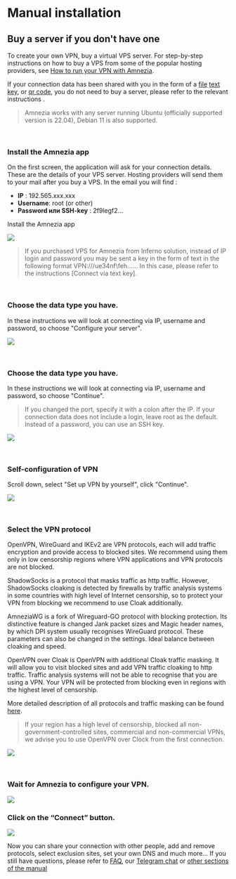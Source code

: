 # Manual installation
## Buy a server if you don't have one

To create your own VPN, buy a virtual VPS server. For step-by-step instructions on how to buy a VPS from some of the popular hosting providers, see [How to run your VPN with Amnezia].  

If your connection data has been shared with you in the form of a [file] [text key], or [qr code], you do not need to buy a server, please refer to the relevant instructions .

> Amnezia works with any server running Ubuntu (officially supported version is 22.04), Debian 11 is also supported.


&nbsp;

### Install the Amnezia app

On the first screen, the application will ask for your connection details.  These are the details of your VPS server. Hosting providers will send them to your mail after you buy a VPS.  In the email you will find :

- **IP** : 192.565.ххx.xxx
- **Username**: root  (or other)
- **Password или SSH-key** : 2f9legf2...

Install the Amnezia app


![](https://raw.githubusercontent.com/amnezia-vpn/amnezia.org-content/master/docs/en/instructions/02_manual-install/img/mi_en_1.png)

> If you purchased VPS for Amnezia from Inferno solution, instead of IP login and password you may be sent a key in the form of text in the following format VPN:///ue34nf\feh......
In this case, please refer to the instructions [Connect via text key].



&nbsp;

### Choose the data type you have.

In these instructions we will look at connecting via IP, username and password, so choose "Configure your server".

![](https://raw.githubusercontent.com/amnezia-vpn/amnezia.org-content/master/docs/en/instructions/02_manual-install/img/mi_en_2.png)

&nbsp;

### Choose the data type you have.

In these instructions we will look at connecting via IP, username and password, so choose "Continue".

> If you changed the port, specify it with a colon after the IP. 
> If your connection data does not include a login, leave root as the default. 
> Instead of a password, you can use an SSH key.


![](https://raw.githubusercontent.com/amnezia-vpn/amnezia.org-content/master/docs/en/instructions/02_manual-install/img/mi_en_3.png)

&nbsp;

### Self-configuration of VPN

Scroll down, select "Set up VPN by yourself", click "Continue".

![](https://raw.githubusercontent.com/amnezia-vpn/amnezia.org-content/master/docs/en/instructions/02_manual-install/img/mi_en_4.png)

&nbsp;

### Select the VPN protocol

OpenVPN, WireGuard and IKEv2 are VPN protocols, each will add traffic encryption and provide access to blocked sites.  We recommend using them only in low censorship regions where VPN applications and VPN protocols are not blocked.  

ShadowSocks is a protocol that masks traffic as http traffic.  However, ShadowSocks cloaking is detected by firewalls by traffic analysis systems in some countries with high level of Internet censorship, so to protect your VPN from blocking we recommend to use Cloak additionally.

AmneziaWG is a fork of Wireguard-GO protocol with blocking protection. Its distinctive feature is changed Jank packet sizes and Magic header names, by which DPI system usually recognises WireGuard protocol. These parameters can also be changed in the settings. Ideal balance between cloaking and speed.    

OpenVPN over Cloak is OpenVPN with additional Cloak traffic masking. It will allow you to visit blocked sites and add VPN traffic cloaking to http traffic. Traffic analysis systems will not be able to recognise that you are using a VPN. Your VPN will be protected from blocking even in regions with the highest level of censorship.

More detailed description of all protocols and traffic masking can be found [here].

> If your region has a high level of censorship, blocked all non-government-controlled sites, commercial and non-commercial VPNs, we advise you to use OpenVPN over Clock from the first connection.

![](https://raw.githubusercontent.com/amnezia-vpn/amnezia.org-content/master/docs/en/instructions/02_manual-install/img/mi_en_5.png)

&nbsp;

### Wait for Amnezia to configure your VPN.

![](https://raw.githubusercontent.com/amnezia-vpn/amnezia.org-content/master/docs/en/instructions/02_manual-install/img/mi_en_6.png)

### Click on the **“Connect”** button.


![](https://raw.githubusercontent.com/amnezia-vpn/amnezia.org-content/master/docs/en/instructions/02_manual-install/img/mi_en_7.png)


Now you can share your connection with other people, add and remove protocols, select exclusion sites, set your own DNS and much more... 
If you still have questions, please refer to [FAQ], our [Telegram chat] or [other sections of the manual]

[amnezia-site-ext-link]: https://amnezia-web-nx1r.vercel.app
[about-int-link]: /about
[How to run your VPN with Amnezia]: ../instructions/0_starter-guide
[here]: ../instructions/09_about_protocols
[FAQ]: ../faq
[Telegram chat]: https://t.me/amnezia_vpn_en
[other sections of the manual]: ../instructions
[file]: ../instructions/04_file-connection
[key in text]: ../instructions/03_text-key-connection
[QR code]: ../instructions/05_qr-code_connection
[text key]: ../instructions/03_text-key-connection
